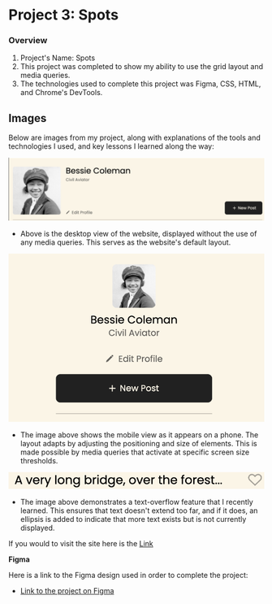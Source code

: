 # Project 3: Spots

### Overview

1. Project's Name: Spots
2. This project was completed to show my ability to use the grid layout and media queries.
3. The technologies used to complete this project was Figma, CSS, HTML, and Chrome's DevTools.

## Images

Below are images from my project, along with explanations of the tools and technologies I used, and key lessons I learned along the way:

![](./ReadMe-Images/DesktopView.png)

- Above is the desktop view of the website, displayed without the use of any media queries. This serves as the website's default layout.

![](./ReadMe-Images/MobileView.png)

- The image above shows the mobile view as it appears on a phone. The layout adapts by adjusting the positioning and size of elements. This is made possible by media queries that activate at specific screen size thresholds.

![](./ReadMe-Images/TextOverflow.png)

- The image above demonstrates a text-overflow feature that I recently learned. This ensures that text doesn't extend too far, and if it does, an ellipsis is added to indicate that more text exists but is not currently displayed.

If you would to visit the site here is the [Link](https://cccampb2.github.io/se_project_spots/)

**Figma**

Here is a link to the Figma design used in order to complete the project:

- [Link to the project on Figma](https://www.figma.com/file/BBNm2bC3lj8QQMHlnqRsga/Sprint-3-Project-%E2%80%94-Spots?type=design&node-id=2%3A60&mode=design&t=afgNFybdorZO6cQo-1)
